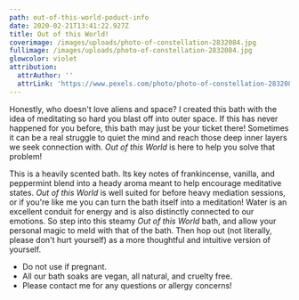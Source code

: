 ```yaml
---
path: out-of-this-world-poduct-info
date: 2020-02-21T13:41:22.927Z
title: Out of this World!
coverimage: /images/uploads/photo-of-constellation-2832084.jpg
fullimage: /images/uploads/photo-of-constellation-2832084.jpg
glowcolor: violet
attribution:
  attrAuthor: ''
  attrLink: 'https://www.pexels.com/photo/photo-of-constellation-2832084/'
---
```

<!--StartFragment-->

Honestly, who doesn't love aliens and space? I created this bath with the idea of meditating so hard you blast off into outer space. If this has never happened for you before, this bath may just be your ticket there! Sometimes it can be a real struggle to quiet the mind and reach those deep inner layers we seek connection with. *Out of this World* is here to help you solve that problem!



This is a heavily scented bath. Its key notes of frankincense, vanilla, and peppermint blend into a heady aroma meant to help encourage meditative states. *Out of this World* is well suited for before heavy mediation sessions, or if you're like me you can turn the bath itself into a meditation! Water is an excellent conduit for energy and is also distinctly connected to our emotions. So step into this steamy *Out of this World* bath, and allow your personal magic to meld with that of the bath. Then hop out (not literally, please don't hurt yourself) as a more thoughtful and intuitive version of yourself.



* Do not use if pregnant.
* All our bath soaks are vegan, all natural, and cruelty free.
* Please contact me for any questions or allergy concerns!



<!--EndFragment-->
